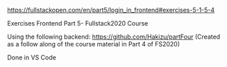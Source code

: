 https://fullstackopen.com/en/part5/login_in_frontend#exercises-5-1-5-4

Exercises Frontend Part 5- Fullstack2020 Course

Using the following backend:
https://github.com/Hakizu/partFour
(Created as a follow along of the course material in Part 4 of FS2020)

Done in VS Code
